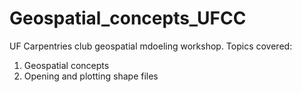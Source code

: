 # Geospatial_concepts_UFCC

UF Carpentries club geospatial mdoeling workshop.
Topics covered:

1. Geospatial concepts
2. Opening and plotting shape files

